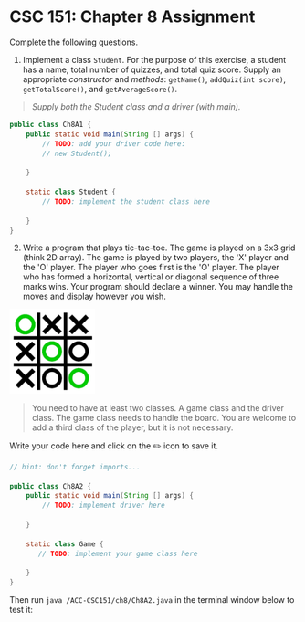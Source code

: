# CSC 151: Chapter 8 Assignment

Complete the following questions.

1. Implement a class `Student`. For the purpose of this exercise, a student has a name, total number of quizzes, and total quiz score. Supply an appropriate _constructor_ and _methods_: `getName()`, `addQuiz(int score)`, `getTotalScore()`, and `getAverageScore()`.

> _Supply both the Student class and a driver (with main)._

```java | {type: 'script'}
public class Ch8A1 {
	public static void main(String [] args) {
        // TODO: add your driver code here:
        // new Student();

    }

    static class Student {
        // TODO: implement the student class here

    }
}

```

2. Write a program that plays tic-tac-toe. The game is played on a 3x3 grid (think 2D array). The game is played by two players, the 'X' player and the 'O' player. The player who goes first is the 'O' player. The player who has formed a horizontal, vertical or diagonal sequence of three marks wins. Your program should declare a winner. You may handle the moves and display however you wish.

<div class="mx-auto" style="max-width: 150px;">

![img](imgs/tic-tac-toe.png)

</div>

> You need to have at least two classes. A game class and the driver class. The game class needs to handle the board. You are welcome to add a third class of the player, but it is not necessary.

Write your code here and click on the ✏️ icon to save it.

```java | {type: 'file', path: '/ACC-CSC151/ch8/Ch8A2.java'}
// hint: don't forget imports...

public class Ch8A2 {
	public static void main(String [] args) {
        // TODO: implement driver here

    }

    static class Game {
       // TODO: implement your game class here

    }
}
```

Then run `java /ACC-CSC151/ch8/Ch8A2.java` in the terminal window below to test it:

```bash | {type: 'terminal'}
```